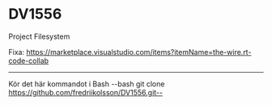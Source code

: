# DV1556
Project Filesystem

Fixa: 
https://marketplace.visualstudio.com/items?itemName=the-wire.rt-code-collab

---------------------------------------------------------------------------------------

Kör det här kommandot i Bash
--bash git clone https://github.com/fredriikolsson/DV1556.git--
